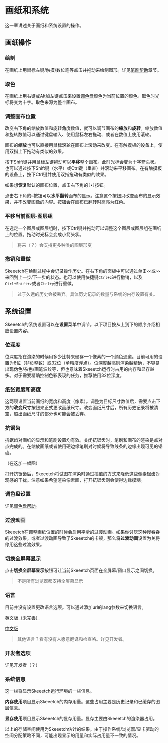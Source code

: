 # 画纸和系统

这一章讲述关于画纸和系统设置的操作。

## 画纸操作

### 绘制

在画纸上用鼠标左键/触摸/数位笔等点击并拖动来绘制图形。详见[笔刷帮助](./brush.md)章节。

 ### 取色

在画纸上用右键或Alt加左键点击来设置[调色盘](./palette.md)颜色为当前位置的颜色。取色时光标将变为十字。取色来源为整个画布。

### 调整画布位置

改变右下角的缩放数值和旋转角度数值，就可以调节画布的**缩放**和**旋转**。缩放数值和旋转数值可以通过键盘输入、使用鼠标左右拖动、或者在数值上使用滚轮。

画布的**缩放**也可以直接用鼠标滚轮在画布上滚动来改变。在有触摸板的设备上，使用双指上下拖动有类似的效果。

按下Shift键并用鼠标左键拖动可以**平移**整个画布。此时光标会变为十字箭头状。也可以通过按下Shift键（水平）或Ctrl键（垂直）并滚动来平移画布。在有触摸板的设备上，按下Ctrl键并使用双指拖动有类似的效果。

如果想**恢复**默认的画布位置，点击右下角的`[•]`按钮。

点击右下角的`⇆`按钮可以**水平翻转**画布的显示。注意这个按钮只改变画布的显示效果，并不改变图像的内容。按钮会在画布已翻转时高亮为红色。

### 平移当前图层·图层组

在选定一个图层或图层组时，按下Ctrl键并拖动可以调整这个图层或图层组在画纸上的位置。拖动时光标会变成小箭头状。

> 将来（？）会支持更多种类的图层形变

### 撤销和重做

Skeeetch在绘制过程中会记录操作历史。在右下角的面板中可以通过单击`<<`或`>>`来回到上一步/下一步的状态。也可以使用快捷键`Ctrl+z`进行撤销，以及`Ctrl+Shift+z`或者`Ctrl+y`进行重做。

> 过于久远的历史会被丢弃。具体历史记录的数量与系统的内存设置有关。

## 系统设置

Skeeetch的系统设置可以在**设置**菜单中调节。以下项目按从上到下的顺序介绍相应设置内容。

### 位深度

位深度指在渲染的时候用多少比特来储存一个像素的一个颜色通道。目前可用的设置为8位（非负整数）或32位（单精度浮点）。位深度越高则渲染越精确，不容易出现伪色/杂色/画笔波纹等，但也意味着Skeeetch运行时占用的内存和显存越多。对于需要精确控制色彩表现的任务，推荐使用32位深度。

### 纸张宽度和高度

这两项设置当前画纸的宽度和高度（像素）。调整为目标尺寸数值后，需要点击下方的**改变尺寸**按钮来正式更改画纸尺寸。改变画纸尺寸后，所有历史记录将被清空，超出画纸尺寸的部分也可能会被丢弃。

### 抗锯齿

抗锯齿对画纸的显示和笔刷设置均有效。关闭抗锯齿时，笔刷和画布的渲染是点对点完成的。在缩放画纸或者使用硬边缘笔刷对时候将导致线条的边缘出现可见的锯齿。

（在这加一幅图）

打开抗锯齿后，Skeeetch将试图在渲染时通过插值的方式来降低这些像素锯齿对观感的干扰。注意如果希望渲染像素画，打开抗锯齿则会使得边缘模糊。

### 调色盘设置

详见[调色盘帮助](./palette.md)。

### 过渡动画

Skeeetch在调整画纸位置的时候会启用平滑的过渡动画。如果你讨厌这种慢吞吞的过渡效果，或者过渡动画导致了Skeeetch的卡顿，那么将**过渡动画**设置为关将停用这些过渡效果。

### 切换全屏幕显示

点击**切换全屏幕显示**按钮可让当前Skeeetch页面在全屏幕/窗口显示之间切换。

> 不是所有浏览器都支持全屏幕显示

### 语言

目前并没有设置更改语言选项。可以通过添加url的lang参数来切换语言。

[英文版（未完善）](https://iraka-c.github.io/Skeeetch/gl/index.html?lang=en)

[中文版](https://iraka-c.github.io/Skeeetch/gl/index.html?lang=zh)

> 其他语言？看有没有人愿意翻译和检查咯。详见开发者。

### 开发者选项

详见开发者（？）

### 系统信息

这一栏将显示Skeeetch运行环境的一些信息。

**内存使用**项目显示Skeeetch的内存用量。这些占用主要是历史记录和已缓存的图层信息。

**显存使用**项目显示Skeeetch的显存用量。显存主要由Skeeetch的渲染器占用。

以上的存储空间使用为Skeeetch估计的结果。由于操作系统/浏览器/显卡驱动的空间分配策略不同，可能出现显示的用量和实际占用量不一致的情况。